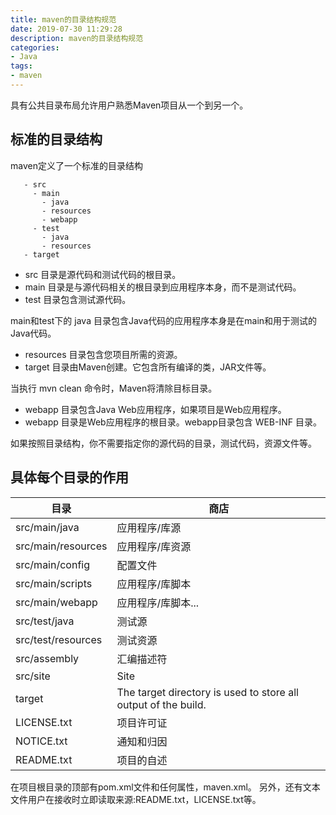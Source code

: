 ```yaml
---
title: maven的目录结构规范
date: 2019-07-30 11:29:28
description: maven的目录结构规范
categories:
- Java
tags:
- maven
---
```

具有公共目录布局允许用户熟悉Maven项目从一个到另一个。

##	标准的目录结构
maven定义了一个标准的目录结构
```
   - src
     - main
       - java
       - resources
       - webapp
     - test
       - java
       - resources
   - target
```

+   src 目录是源代码和测试代码的根目录。
+   main 目录是与源代码相关的根目录到应用程序本身，而不是测试代码。
+   test 目录包含测试源代码。

main和test下的 java 目录包含Java代码的应用程序本身是在main和用于测试的Java代码。
+   resources 目录包含您项目所需的资源。
+   target 目录由Maven创建。它包含所有编译的类，JAR文件等。

当执行 mvn clean 命令时，Maven将清除目标目录。

+   webapp 目录包含Java Web应用程序，如果项目是Web应用程序。
+   webapp 目录是Web应用程序的根目录。webapp目录包含 WEB-INF 目录。

如果按照目录结构，你不需要指定你的源代码的目录，测试代码，资源文件等。



##  具体每个目录的作用

|目录|	商店|
|----|----|
|src/main/java |应用程序/库源|
|src/main/resources	|应用程序/库资源|
|src/main/config	|配置文件|
|src/main/scripts	|应用程序/库脚本|
|src/main/webapp	|应用程序/库脚本...|
|src/test/java	|测试源|
|src/test/resources	|测试资源|
|src/assembly	|汇编描述符|
|src/site	|Site|
|target	|The target directory is used to store all output of the build.|
|LICENSE.txt	|项目许可证|
|NOTICE.txt	|通知和归因|
|README.txt	|项目的自述|

在项目根目录的顶部有pom.xml文件和任何属性，maven.xml。
另外，还有文本文件用户在接收时立即读取来源:README.txt，LICENSE.txt等。
